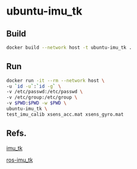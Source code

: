 # ubuntu-imu_tk

## Build
```bash
docker build --network host -t ubuntu-imu_tk .
```

## Run
```bash
docker run -it --rm --network host \
-u `id -u`:`id -g` \
-v /etc/passwd:/etc/passwd \
-v /etc/group:/etc/group \
-v $PWD:$PWD -w $PWD \
ubuntu-imu_tk \
test_imu_calib xsens_acc.mat xsens_gyro.mat
```

## Refs.

[imu_tk](https://bitbucket.org/alberto_pretto/imu_tk/)

[ros-imu_tk](https://github.com/Neil-Oyoung/imu_tk/tree/master)
